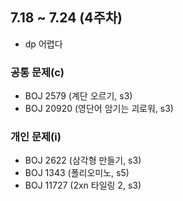 ## 7.18 ~ 7.24 (4주차)

- dp 어렵다

### 공통 문제(c)
- BOJ 2579 (계단 오르기, s3) 
- BOJ 20920 (영단어 암기는 괴로워, s3)

### 개인 문제(i)
- BOJ 2622 (삼각형 만들기, s3)
- BOJ 1343 (폴리오미노, s5)
- BOJ 11727 (2xn 타일링 2, s3)